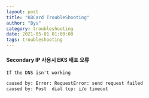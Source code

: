 ```yaml
---
layout: post
title: "KBCard TroubleShooting"
author: "Bys"
category: troubleshooting
date: 2021-05-01 01:00:00
tags: troubleshooting
---
```


#### Secondary IP 사용시 EKS 배포 오류  

`If the DNS isn't working`
```bash
caused by: Error: RequestError: send request failed 
caused by: Post  dial tcp: i/o timeout
```
<br>
